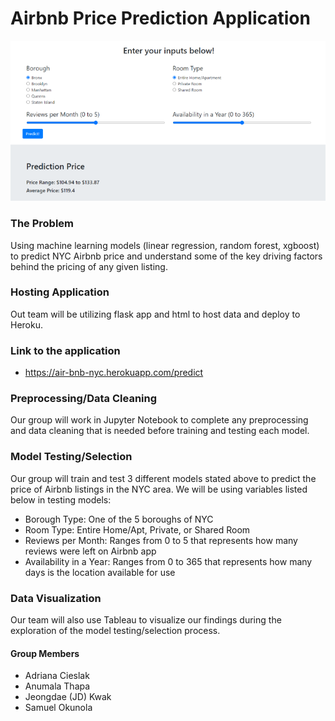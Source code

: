 # Airbnb Price Prediction Application
![](images/airBnb.png)
### The Problem
Using machine learning models (linear regression, random forest, xgboost) to predict NYC Airbnb price and understand some of the key driving factors behind the pricing of any given listing.

### Hosting Application
Out team will be utilizing flask app and html to host data and deploy to Heroku.

### Link to the application
* https://air-bnb-nyc.herokuapp.com/predict

### Preprocessing/Data Cleaning
Our group will work in Jupyter Notebook to complete any preprocessing and data cleaning that is needed before training and testing each model.

### Model Testing/Selection
Our group will train and test 3 different models stated above to predict the price of Airbnb listings in the NYC area.
We will be using variables listed below in testing models:
* Borough Type: One of the 5 boroughs of NYC
* Room Type: Entire Home/Apt, Private, or Shared Room
* Reviews per Month: Ranges from 0 to 5 that represents how many reviews were left on Airbnb app
* Availability in a Year: Ranges from 0 to 365 that represents how many days is the location available for use

### Data Visualization
Our team will also use Tableau to visualize our findings during the exploration of the model testing/selection process.

#### Group Members
* Adriana Cieslak
* Anumala Thapa
* Jeongdae (JD) Kwak
* Samuel Okunola
